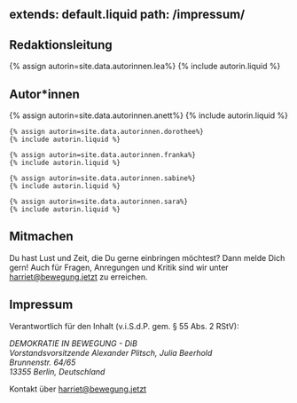 extends: default.liquid
path: /impressum/
---

## Redaktionsleitung

{% assign autorin=site.data.autorinnen.lea%}
{% include autorin.liquid %}

## Autor\*innen

<div class="autorinnen">
    {% assign autorin=site.data.autorinnen.anett%}
    {% include autorin.liquid %}

    {% assign autorin=site.data.autorinnen.dorothee%}
    {% include autorin.liquid %}

    {% assign autorin=site.data.autorinnen.franka%}
    {% include autorin.liquid %}

    {% assign autorin=site.data.autorinnen.sabine%}
    {% include autorin.liquid %}

    {% assign autorin=site.data.autorinnen.sara%}
    {% include autorin.liquid %}
</div>

## Mitmachen

Du hast Lust und Zeit, die Du gerne einbringen möchtest? Dann melde Dich gern! Auch für Fragen, Anregungen und Kritik sind wir unter <harriet@bewegung.jetzt> zu erreichen.


## Impressum

Verantwortlich für den Inhalt (v.i.S.d.P. gem. § 55 Abs. 2 RStV):

<address>
DEMOKRATIE IN BEWEGUNG - DiB<br/>
Vorstandsvorsitzende Alexander Plitsch, Julia Beerhold<br/>
Brunnenstr. 64/65<br/>
13355 Berlin, Deutschland
</address>

Kontakt über <harriet@bewegung.jetzt>
